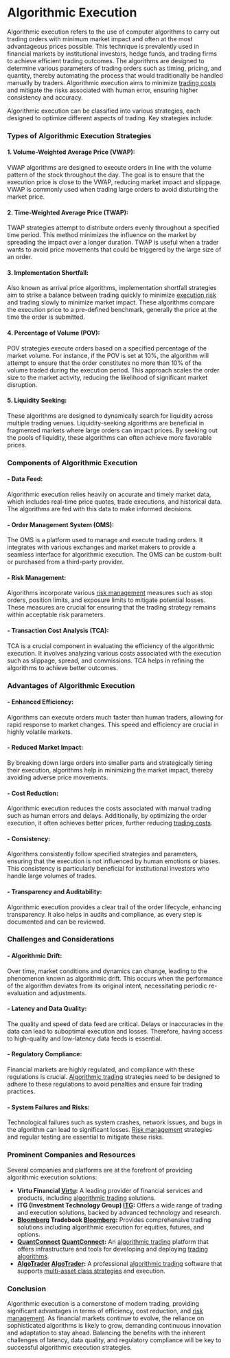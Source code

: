 # Algorithmic Execution

Algorithmic execution refers to the use of computer algorithms to carry out trading orders with minimum market impact and often at the most advantageous prices possible. This technique is prevalently used in financial markets by institutional investors, hedge funds, and trading firms to achieve efficient trading outcomes. The algorithms are designed to determine various parameters of trading orders such as timing, pricing, and quantity, thereby automating the process that would traditionally be handled manually by traders. Algorithmic execution aims to minimize [trading costs](../t/trading_costs.md) and mitigate the risks associated with human error, ensuring higher consistency and accuracy.

Algorithmic execution can be classified into various strategies, each designed to optimize different aspects of trading. Key strategies include:

### Types of Algorithmic Execution Strategies

#### 1. **Volume-Weighted Average Price (VWAP):**

VWAP algorithms are designed to execute orders in line with the volume pattern of the stock throughout the day. The goal is to ensure that the execution price is close to the VWAP, reducing market impact and slippage. VWAP is commonly used when trading large orders to avoid disturbing the market price. 

#### 2. **Time-Weighted Average Price (TWAP):**

TWAP strategies attempt to distribute orders evenly throughout a specified time period. This method minimizes the influence on the market by spreading the impact over a longer duration. TWAP is useful when a trader wants to avoid price movements that could be triggered by the large size of an order.

#### 3. **Implementation Shortfall:**

Also known as arrival price algorithms, implementation shortfall strategies aim to strike a balance between trading quickly to minimize [execution risk](../e/execution_risk.md) and trading slowly to minimize market impact. These algorithms compare the execution price to a pre-defined benchmark, generally the price at the time the order is submitted.

#### 4. **Percentage of Volume (POV):**

POV strategies execute orders based on a specified percentage of the market volume. For instance, if the POV is set at 10%, the algorithm will attempt to ensure that the order constitutes no more than 10% of the volume traded during the execution period. This approach scales the order size to the market activity, reducing the likelihood of significant market disruption.

#### 5. **Liquidity Seeking:**

These algorithms are designed to dynamically search for liquidity across multiple trading venues. Liquidity-seeking algorithms are beneficial in fragmented markets where large orders can impact prices. By seeking out the pools of liquidity, these algorithms can often achieve more favorable prices.

### Components of Algorithmic Execution 

#### - **Data Feed:**

Algorithmic execution relies heavily on accurate and timely market data, which includes real-time price quotes, trade executions, and historical data. The algorithms are fed with this data to make informed decisions.

#### - **Order Management System (OMS):**

The OMS is a platform used to manage and execute trading orders. It integrates with various exchanges and market makers to provide a seamless interface for algorithmic execution. The OMS can be custom-built or purchased from a third-party provider.

#### - **Risk Management:**

Algorithms incorporate various [risk management](../r/risk_management.md) measures such as stop orders, position limits, and exposure limits to mitigate potential losses. These measures are crucial for ensuring that the trading strategy remains within acceptable risk parameters.

#### - **Transaction Cost Analysis (TCA):**

TCA is a crucial component in evaluating the efficiency of the algorithmic execution. It involves analyzing various costs associated with the execution such as slippage, spread, and commissions. TCA helps in refining the algorithms to achieve better outcomes.

### Advantages of Algorithmic Execution

#### - **Enhanced Efficiency:**

Algorithms can execute orders much faster than human traders, allowing for rapid response to market changes. This speed and efficiency are crucial in highly volatile markets.

#### - **Reduced Market Impact:**

By breaking down large orders into smaller parts and strategically timing their execution, algorithms help in minimizing the market impact, thereby avoiding adverse price movements.

#### - **Cost Reduction:**

Algorithmic execution reduces the costs associated with manual trading such as human errors and delays. Additionally, by optimizing the order execution, it often achieves better prices, further reducing [trading costs](../t/trading_costs.md).

#### - **Consistency:**

Algorithms consistently follow specified strategies and parameters, ensuring that the execution is not influenced by human emotions or biases. This consistency is particularly beneficial for institutional investors who handle large volumes of trades.

#### - **Transparency and Auditability:**

Algorithmic execution provides a clear trail of the order lifecycle, enhancing transparency. It also helps in audits and compliance, as every step is documented and can be reviewed.

### Challenges and Considerations 

#### - **Algorithmic Drift:**

Over time, market conditions and dynamics can change, leading to the phenomenon known as algorithmic drift. This occurs when the performance of the algorithm deviates from its original intent, necessitating periodic re-evaluation and adjustments.

#### - **Latency and Data Quality:**

The quality and speed of data feed are critical. Delays or inaccuracies in the data can lead to suboptimal execution and losses. Therefore, having access to high-quality and low-latency data feeds is essential.

#### - **Regulatory Compliance:**

Financial markets are highly regulated, and compliance with these regulations is crucial. [Algorithmic trading](../a/algorithmic_trading.md) strategies need to be designed to adhere to these regulations to avoid penalties and ensure fair trading practices.

#### - **System Failures and Risks:**

Technological failures such as system crashes, network issues, and bugs in the algorithm can lead to significant losses. [Risk management](../r/risk_management.md) strategies and regular testing are essential to mitigate these risks.

### Prominent Companies and Resources

Several companies and platforms are at the forefront of providing algorithmic execution solutions:

- **Virtu Financial [Virtu](https://www.virtu.com/):** A leading provider of financial services and products, including [algorithmic trading](../a/algorithmic_trading.md) solutions.
- **ITG (Investment Technology Group) [ITG](https://www.itg.com/):** Offers a wide range of trading and execution solutions, backed by advanced technology and research.
- **[Bloomberg](../b/bloomberg.md) Tradebook [Bloomberg](https://www.bloomberg.com/professional/tradebook/):** Provides comprehensive trading solutions including algorithmic execution for equities, futures, and options.
- **[QuantConnect](../q/quantconnect.md) [QuantConnect](https://www.quantconnect.com/):** An [algorithmic trading](../a/algorithmic_trading.md) platform that offers infrastructure and tools for developing and deploying [trading algorithms](../t/trading_algorithms.md).
- **[AlgoTrader](../a/algotrader.md) [AlgoTrader](https://www.algotrader.com/):** A professional [algorithmic trading](../a/algorithmic_trading.md) software that supports [multi-asset class strategies](../m/multi-asset_class_strategies.md) and execution.

### Conclusion

Algorithmic execution is a cornerstone of modern trading, providing significant advantages in terms of efficiency, cost reduction, and [risk management](../r/risk_management.md). As financial markets continue to evolve, the reliance on sophisticated algorithms is likely to grow, demanding continuous innovation and adaptation to stay ahead. Balancing the benefits with the inherent challenges of latency, data quality, and regulatory compliance will be key to successful algorithmic execution strategies.